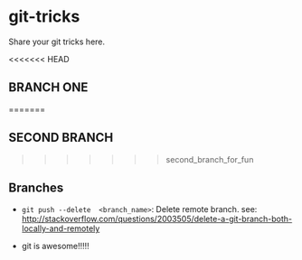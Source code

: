 # git-tricks
Share your git tricks here.

<<<<<<< HEAD
## BRANCH ONE

=======
## SECOND BRANCH
>>>>>>> second_branch_for_fun

## Branches
- `git push --delete  <branch_name>`: Delete remote branch.  see: http://stackoverflow.com/questions/2003505/delete-a-git-branch-both-locally-and-remotely

- git is awesome!!!!!
